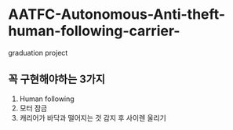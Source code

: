 # AATFC-Autonomous-Anti-theft-human-following-carrier-
graduation project
## 꼭 구현해야하는 3가지
1. Human following
2. 모터 잠금
3. 캐리어가 바닥과 떨어지는 것 감지 후 사이렌 울리기

